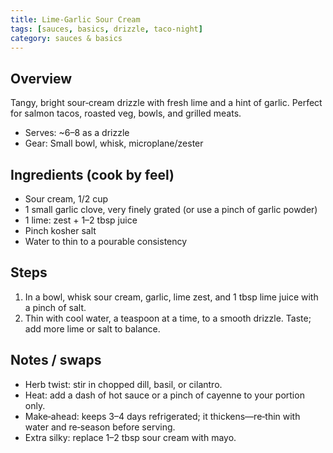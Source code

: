 ```yaml
---
title: Lime‑Garlic Sour Cream
tags: [sauces, basics, drizzle, taco-night]
category: sauces & basics
---
```


## Overview
Tangy, bright sour‑cream drizzle with fresh lime and a hint of garlic. Perfect for salmon tacos, roasted veg, bowls, and grilled meats.
- Serves: ~6–8 as a drizzle
- Gear: Small bowl, whisk, microplane/zester

## Ingredients (cook by feel)
- Sour cream, 1/2 cup
- 1 small garlic clove, very finely grated (or use a pinch of garlic powder)
- 1 lime: zest + 1–2 tbsp juice
- Pinch kosher salt
- Water to thin to a pourable consistency

## Steps
1. In a bowl, whisk sour cream, garlic, lime zest, and 1 tbsp lime juice with a pinch of salt.
2. Thin with cool water, a teaspoon at a time, to a smooth drizzle. Taste; add more lime or salt to balance.

## Notes / swaps
- Herb twist: stir in chopped dill, basil, or cilantro.
- Heat: add a dash of hot sauce or a pinch of cayenne to your portion only.
- Make‑ahead: keeps 3–4 days refrigerated; it thickens—re‑thin with water and re‑season before serving.
- Extra silky: replace 1–2 tbsp sour cream with mayo.
